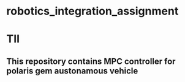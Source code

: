 # robotics_integration_assignment
# TII
## This repository contains MPC controller for polaris gem austonamous vehicle 


